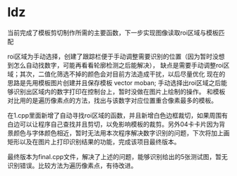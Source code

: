 # ldz

 当前完成了模板剪切制作所需的主要函数，下一步实现图像读取roi区域与模板匹配

 roi区域为手动选择，创建了跟踪栏便于手动调整需要识别的位置（因为暂时没想到怎么自动找数字，可能再看看轮廓检测之后能解决），
 缺点是需要手动调整roi区域；其次，二值化筛选不掉的颜色会对目前方法造成干扰，以后尽量优化
 现在的思路是先用模板图片创建并且保存模板  vector<Mat> moban;
 手动选择出roi区域之后能够识别出区域内的数字打印在控制台上，暂时没做在图片上绘制的操作。
 和模板对比用的是遍历像素点的方法，找出与该数字对应位置重合像素最多的模板。

 在1.cpp里面新增了自动寻找roi区域的函数，并且新增白色边框裁切，如果周围有白边可以让程序自己查找并且剪切，以免影响模板的裁剪。另外04卡卡片因为背景颜色与字体颜色相近，暂时无法用本次程序解决数字识别的问题，下次将加上画矩形以及在图片上打印识别结果的功能，完成该项目最终版本。

 最终版本为final.cpp文件，解决了上述的问题，能够识别给出的5张测试图，暂无识别错误。比较方法为遍历像素点，有待改进。